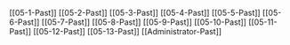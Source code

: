 [[05-1-Past]]
[[05-2-Past]]
[[05-3-Past]]
[[05-4-Past]]
[[05-5-Past]]
[[05-6-Past]]
[[05-7-Past]]
[[05-8-Past]]
[[05-9-Past]]
[[05-10-Past]]
[[05-11-Past]]
[[05-12-Past]]
[[05-13-Past]]
[[Administrator-Past]]